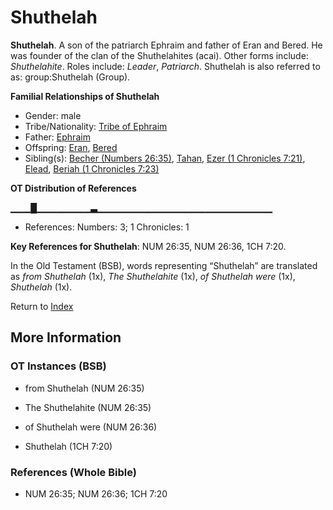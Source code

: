 # Shuthelah
**Shuthelah**. 
A son of the patriarch Ephraim and father of Eran and Bered. He was founder of the clan of the Shuthelahites (acai). 
Other forms include: 
*Shuthelahite*. 
Roles include: 
_Leader_, _Patriarch_. 
Shuthelah is also referred to as: 
group:Shuthelah (Group). 




**Familial Relationships of Shuthelah**


* Gender: male
* Tribe/Nationality: [Tribe of Ephraim](../../../groups/md/acai/Ephraim.md)
* Father: [Ephraim](Ephraim.md)
* Offspring: [Eran](Eran.md), [Bered](Bered.md)
* Sibling(s): [Becher (Numbers 26:35)](Becher.2.md), [Tahan](Tahan.md), [Ezer (1 Chronicles 7:21)](Ezer.3.md), [Elead](Elead.md), [Beriah (1 Chronicles 7:23)](Beriah.2.md)


**OT Distribution of References**

▁▁▁█▁▁▁▁▁▁▁▁▃▁▁▁▁▁▁▁▁▁▁▁▁▁▁▁▁▁▁▁▁▁▁▁▁▁▁
* References: Numbers: 3; 1 Chronicles: 1



**Key References for Shuthelah**: 
NUM 26:35, NUM 26:36, 1CH 7:20. 


In the Old Testament (BSB), words representing “Shuthelah” are translated as 
*from Shuthelah* (1x), *The Shuthelahite* (1x), *of Shuthelah were* (1x), *Shuthelah* (1x). 




Return to [Index](00-Index.md)

## More Information

### OT Instances (BSB)

* from Shuthelah (NUM 26:35)

* The Shuthelahite (NUM 26:35)

* of Shuthelah were (NUM 26:36)

* Shuthelah (1CH 7:20)



### References (Whole Bible)

* NUM 26:35; NUM 26:36; 1CH 7:20



